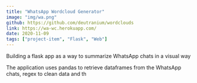 ```yaml
---
title: "WhatsApp Wordcloud Generator"
image: "img/wa.png"
github: https://github.com/deutranium/wordclouds
link: https://wa-wc.herokuapp.com/
date: 2020-11-09
tags: ["project-item", "Flask", "Web"]
---
```

Building a flask app as a way to summarize WhatsApp chats in a visual way

The application uses pandas to retrieve dataframes from the WhatsApp chats, regex to clean data and th
